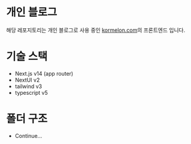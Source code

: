 # 개인 블로그

해당 레포지토리는 개인 블로그로 사용 중인 [kormelon.com](https://www.kormelon.com/blog)의 프론트엔드 입니다.

# 기술 스택

- Next.js v14 (app router)
- NextUI v2
- tailwind v3
- typescript v5

# 폴더 구조

- Continue...
